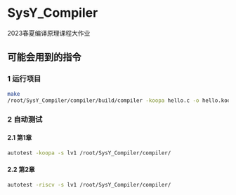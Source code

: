# SysY_Compiler
2023春夏编译原理课程大作业

## 可能会用到的指令

### 1	运行项目

```bash
make
/root/SysY_Compiler/compiler/build/compiler -koopa hello.c -o hello.koopa
```

### 2	自动测试

#### 2.1	第1章

```bash
autotest -koopa -s lv1 /root/SysY_Compiler/compiler/
```

#### 2.2	第2章

```bash
autotest -riscv -s lv1 /root/SysY_Compiler/compiler/
